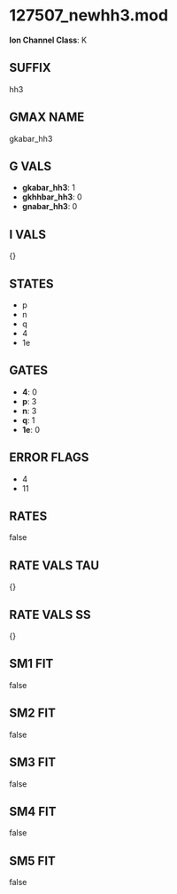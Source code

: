 # 127507_newhh3.mod

**Ion Channel Class**: K

## SUFFIX

hh3

## GMAX NAME

gkabar_hh3

## G VALS

- **gkabar_hh3**: 1
- **gkhhbar_hh3**: 0
- **gnabar_hh3**: 0

## I VALS

{}

## STATES

- p
- n
- q
- 4
- 1e

## GATES

- **4**: 0
- **p**: 3
- **n**: 3
- **q**: 1
- **1e**: 0

## ERROR FLAGS

- 4
- 11

## RATES

false

## RATE VALS TAU

{}

## RATE VALS SS

{}

## SM1 FIT

false

## SM2 FIT

false

## SM3 FIT

false

## SM4 FIT

false

## SM5 FIT

false
